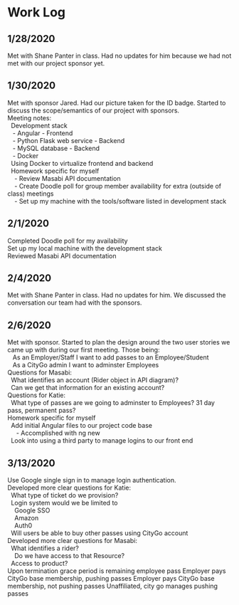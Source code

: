 # Work Log
## 1/28/2020
Met with Shane Panter in class. Had no updates for him because we had not met with our project sponsor yet.  

## 1/30/2020
Met with sponsor Jared. Had our picture taken for the ID badge. Started to discuss the scope/semantics of our project with sponsors.  
Meeting notes:  
&nbsp;&nbsp;Development stack  
&nbsp;&nbsp;&nbsp;- Angular - Frontend  
&nbsp;&nbsp;&nbsp;- Python Flask web service - Backend  
&nbsp;&nbsp;&nbsp;- MySQL database - Backend  
&nbsp;&nbsp;&nbsp;- Docker  
&nbsp;&nbsp;Using Docker to virtualize frontend and backend  
&nbsp;&nbsp;Homework specific for myself  
&nbsp;&nbsp;&nbsp;&nbsp;- Review Masabi API documentation  
&nbsp;&nbsp;&nbsp;&nbsp;- Create Doodle poll for group member availability for extra (outside of class) meetings  
&nbsp;&nbsp;&nbsp;&nbsp;- Set up my machine with the tools/software listed in development stack  

## 2/1/2020
Completed Doodle poll for my availability  
Set up my local machine with the development stack  
Reviewed Masabi API documentation  

## 2/4/2020
Met with Shane Panter in class. Had no updates for him. We discussed the conversation our team had with the sponsors.

## 2/6/2020
Met with sponsor. Started to plan the design around the two user stories we came up with during our first meeting. Those being:  
&nbsp;&nbsp; As an Employer/Staff I want to add passes to an Employee/Student  
&nbsp;&nbsp; As a CityGo admin I want to adminster Employees  
Questions for Masabi:  
&nbsp;&nbsp;What identifies an account (Rider object in API diagram)?  
&nbsp;&nbsp;Can we get that information for an existing account?  
Questions for Katie:  
&nbsp;&nbsp;What type of passes are we going to adminster to Employees? 31 day pass, permanent pass?  
Homework specific for myself  
&nbsp;&nbsp;Add initial Angular files to our project code base  
&nbsp;&nbsp;&nbsp;&nbsp; - Accomplished with ng new  
&nbsp;&nbsp;Look into using a third party to manage logins to our front end  

## 3/13/2020  
Use Google single sign in to manage login authentication.  
Developed more clear questions for Katie:  
&nbsp;&nbsp;What type of ticket do we provision?  
&nbsp;&nbsp;Login system would we be limited to  
&nbsp;&nbsp;&nbsp;&nbsp;Google SSO  
&nbsp;&nbsp;&nbsp;&nbsp;Amazon  
&nbsp;&nbsp;&nbsp;&nbsp;Auth0  
&nbsp;&nbsp;Will users be able to buy other passes using CityGo account  
Developed more clear questions for Masabi:  
&nbsp;&nbsp;What identifies a rider?  
&nbsp;&nbsp;&nbsp;&nbsp;Do we have access to that Resource?  
&nbsp;&nbsp;Access to product?  
Upon termination grace period is remaining employee pass 
Employer pays CityGo base membership, pushing passes
Employer pays CityGo base membership, not pushing passes
Unaffiliated, city go manages pushing passes
